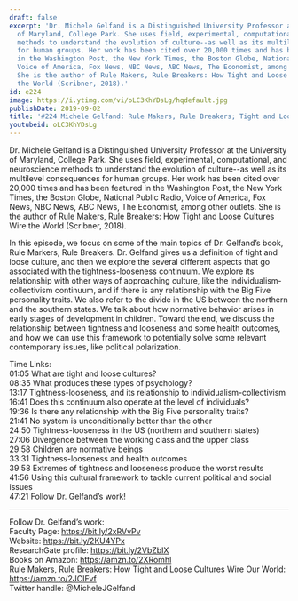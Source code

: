 ```yaml
---
draft: false
excerpt: 'Dr. Michele Gelfand is a Distinguished University Professor at the University
  of Maryland, College Park. She uses field, experimental, computational, and neuroscience
  methods to understand the evolution of culture--as well as its multilevel consequences
  for human groups. Her work has been cited over 20,000 times and has been featured
  in the Washington Post, the New York Times, the Boston Globe, National Public Radio,
  Voice of America, Fox News, NBC News, ABC News, The Economist, among other outlets.
  She is the author of Rule Makers, Rule Breakers: How Tight and Loose Cultures Wire
  the World (Scribner, 2018).'
id: e224
image: https://i.ytimg.com/vi/oLC3KhYDsLg/hqdefault.jpg
publishDate: 2019-09-02
title: '#224 Michele Gelfand: Rule Makers, Rule Breakers; Tight and Loose Cultures'
youtubeid: oLC3KhYDsLg
---
```

Dr. Michele Gelfand is a Distinguished University Professor at the University of Maryland, College Park. She uses field, experimental, computational, and neuroscience methods to understand the evolution of culture--as well as its multilevel consequences for human groups. Her work has been cited over 20,000 times and has been featured in the Washington Post, the New York Times, the Boston Globe, National Public Radio, Voice of America, Fox News, NBC News, ABC News, The Economist, among other outlets. She is the author of Rule Makers, Rule Breakers: How Tight and Loose Cultures Wire the World (Scribner, 2018).

In this episode, we focus on some of the main topics of Dr. Gelfand’s book, Rule Markers, Rule Breakers. Dr. Gelfand gives us a definition of tight and loose culture, and then we explore the several different aspects that go associated with the tightness-looseness continuum. We explore its relationship with other ways of approaching culture, like the individualism-collectivism continuum, and if there is any relationship with the Big Five personality traits. We also refer to the divide in the US between the northern and the southern states. We talk about how normative behavior arises in early stages of development in children. Toward the end, we discuss the relationship between tightness and looseness and some health outcomes, and how we can use this framework to potentially solve some relevant contemporary issues, like political polarization. 

Time Links:  
01:05  What are tight and loose cultures?  
08:35  What produces these types of psychology?  
13:17  Tightness-looseness, and its relationship to individualism-collectivism                               
16:41  Does this continuum also operate at the level of individuals?  
19:36  Is there any relationship with the Big Five personality traits?  
21:41  No system is unconditionally better than the other  
24:50  Tightness-looseness in the US (northern and southern states)  
27:06  Divergence between the working class and the upper class  
29:58  Children are normative beings  
33:31  Tightness-looseness and health outcomes  
39:58  Extremes of tightness and looseness produce the worst results  
41:56  Using this cultural framework to tackle current political and social issues  
47:21  Follow Dr. Gelfand’s work!

---

Follow Dr. Gelfand’s work:  
Faculty Page: https://bit.ly/2xRVvPv  
Website: https://bit.ly/2KU4YPx  
ResearchGate profile: https://bit.ly/2VbZbIX  
Books on Amazon: https://amzn.to/2XRomhl  
Rule Makers, Rule Breakers: How Tight and Loose Cultures Wire Our World: https://amzn.to/2JCIFvf  
Twitter handle: @MicheleJGelfand

